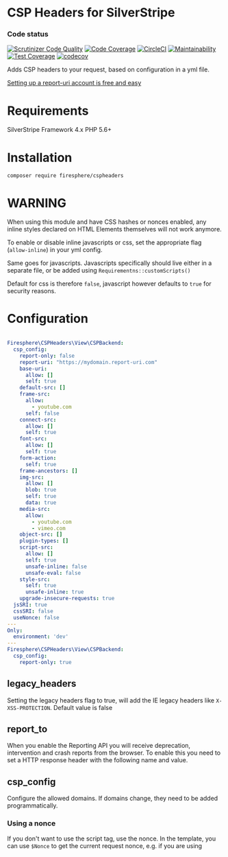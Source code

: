 # CSP Headers for SilverStripe

### Code status
[![Scrutinizer Code Quality](https://scrutinizer-ci.com/g/Firesphere/silverstripe-csp-headers/badges/quality-score.png?b=master)](https://scrutinizer-ci.com/g/Firesphere/silverstripe-csp-headers/?branch=master)
[![Code Coverage](https://scrutinizer-ci.com/g/Firesphere/silverstripe-csp-headers/badges/coverage.png?b=master)](https://scrutinizer-ci.com/g/Firesphere/silverstripe-csp-headers/?branch=master)
[![CircleCI](https://circleci.com/gh/Firesphere/silverstripe-csp-headers.svg?style=svg)](https://circleci.com/gh/Firesphere/silverstripe-csp-headers)
[![Maintainability](https://api.codeclimate.com/v1/badges/8a4483b471112003ccaf/maintainability)](https://codeclimate.com/github/Firesphere/silverstripe-csp-headers/maintainability)
[![Test Coverage](https://api.codeclimate.com/v1/badges/8a4483b471112003ccaf/test_coverage)](https://codeclimate.com/github/Firesphere/silverstripe-csp-headers/test_coverage)
[![codecov](https://codecov.io/gh/Firesphere/silverstripe-csp-headers/branch/master/graph/badge.svg)](https://codecov.io/gh/Firesphere/silverstripe-csp-headers)

Adds CSP headers to your request, based on configuration in a yml file.

[Setting up a report-uri account is free and easy](https://report-uri.com)

# Requirements

SilverStripe Framework 4.x
PHP 5.6+

# Installation

`composer require firesphere/cspheaders`

# WARNING

When using this module and have CSS hashes or nonces enabled, any inline styles declared on HTML Elements themselves will not work anymore.

To enable or disable inline javascripts or css, set the appropriate flag (`allow-inline`) in your yml config.

Same goes for javascripts. Javascripts specifically should live either in a separate file, or be added using `Requirementns::customScripts()`

Default for css is therefore `false`, javascript however defaults to `true` for security reasons.

# Configuration

```yaml

Firesphere\CSPHeaders\View\CSPBackend:
  csp_config:
    report-only: false
    report-uri: "https://mydomain.report-uri.com"
    base-uri:
      allow: []
      self: true
    default-src: []
    frame-src:
      allow: 
        - youtube.com
      self: false
    connect-src:
      allow: []
      self: true
    font-src:
      allow: []
      self: true
    form-action:
      self: true
    frame-ancestors: []
    img-src:
      allow: []
      blob: true
      self: true
      data: true
    media-src: 
      allow:
        - youtube.com
        - vimeo.com
    object-src: []
    plugin-types: []
    script-src:
      allow: []
      self: true
      unsafe-inline: false
      unsafe-eval: false
    style-src:
      self: true
      unsafe-inline: true
    upgrade-insecure-requests: true
  jsSRI: true
  cssSRI: false
  useNonce: false
---
Only:
  environment: 'dev'
---
Firesphere\CSPHeaders\View\CSPBackend:
  csp_config:
    report-only: true

```

## legacy_headers

Setting the legacy headers flag to true, will add the IE legacy headers like `X-XSS-PROTECTION`. Default value is false

## report_to

When you enable the Reporting API you will receive deprecation, intervention and crash reports from the browser. To enable this you need to set a HTTP response header with the following name and value.

## csp_config

Configure the allowed domains. If domains change, they need to be added programmatically.

### Using a nonce

If you don't want to use the script tag, use the nonce. In the template, you can use `$Nonce` to get the current request nonce, e.g. if you are using <script> tags in your template

## wizard

It's useful to only use the wizard in dev mode, to discover the URI's and sha's you need to add.
This prevents needless reports and helps you set up the wizard.

You do need to set the report-to uri to your wizard uri, otherwise the system will encounter a failure.

## forms

If you want to submit forms to a different domain, you can add the allowed domains under the forms section

## inline scripts or custom scripts

If you use the default methods provided by the `Requirements` class, the needed SHA's and SRI's are automatically calculated for you.

# Refreshing calculated values

To force-refresh the SRI calculations, add the URL Parameter `?updatesri=true`. You need to be admin to use this.

To force the headers to be set in dev-mode, for testing purposes, add the URL parameter `?build-headers=true`.
To disable this again, change the `true` to `false`

# .htaccess

Any header set in the `.htaccess`, Apache `site.conf` or `nginx.conf` files will override the headers
set by this module.

# Actual license

This module is published under BSD 3-clause license, although these are not in the actual classes, the license does apply:

http://www.opensource.org/licenses/BSD-3-Clause

Copyright (c) 2012-NOW(), Simon "Sphere" Erkelens

All rights reserved.

Redistribution and use in source and binary forms, with or without modification, are permitted provided that the following conditions are met:

    Redistributions of source code must retain the above copyright notice, this list of conditions and the following disclaimer.
    Redistributions in binary form must reproduce the above copyright notice, this list of conditions and the following disclaimer in the documentation and/or other materials provided with the distribution.

THIS SOFTWARE IS PROVIDED BY THE COPYRIGHT HOLDERS AND CONTRIBUTORS "AS IS" AND ANY EXPRESS OR IMPLIED WARRANTIES, INCLUDING, BUT NOT LIMITED TO, THE IMPLIED WARRANTIES OF MERCHANTABILITY AND FITNESS FOR A PARTICULAR PURPOSE ARE DISCLAIMED. IN NO EVENT SHALL THE COPYRIGHT HOLDER OR CONTRIBUTORS BE LIABLE FOR ANY DIRECT, INDIRECT, INCIDENTAL, SPECIAL, EXEMPLARY, OR CONSEQUENTIAL DAMAGES (INCLUDING, BUT NOT LIMITED TO, PROCUREMENT OF SUBSTITUTE GOODS OR SERVICES; LOSS OF USE, DATA, OR PROFITS; OR BUSINESS INTERRUPTION) HOWEVER CAUSED AND ON ANY THEORY OF LIABILITY, WHETHER IN CONTRACT, STRICT LIABILITY, OR TORT (INCLUDING NEGLIGENCE OR OTHERWISE) ARISING IN ANY WAY OUT OF THE USE OF THIS SOFTWARE, EVEN IF ADVISED OF THE POSSIBILITY OF SUCH DAMAGE.


# Did you read this entire readme? You rock!

Pictured below is a cow, just for you.
```

               /( ,,,,, )\
              _\,;;;;;;;,/_
           .-"; ;;;;;;;;; ;"-.
           '.__/`_ / \ _`\__.'
              | (')| |(') |
              | .--' '--. |
              |/ o     o \|
              |           |
             / \ _..=.._ / \
            /:. '._____.'   \
           ;::'    / \      .;
           |     _|_ _|_   ::|
         .-|     '==o=='    '|-.
        /  |  . /       \    |  \
        |  | ::|         |   | .|
        |  (  ')         (.  )::|
        |: |   |;  U U  ;|:: | `|
        |' |   | \ U U / |'  |  |
        ##V|   |_/`"""`\_|   |V##
           ##V##         ##V##
```
